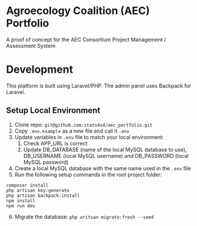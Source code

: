 # Agroecology Coalition (AEC) Portfolio
A proof of concept for the AEC Consortium Project Management / Assessment System

# Development
This platform is built using Laravel/PHP. The admin panel uses Backpack for Laravel.

## Setup Local Environment
1.	Clone repo: `git@github.com:stats4sd/aec_portfolio.git`
2.	Copy `.env.example` as a new file and call it `.env`
3.	Update variables in `.env` file to match your local environment:
    1.	Check APP_URL is correct
    2.	Update DB_DATABASE (name of the local MySQL database to use), DB_USERNAME (local MySQL username) and DB_PASSWORD (local MySQL password)
4.	Create a local MySQL database with the same name used in the `.env` file
5.	Run the following setup commands in the root project folder:
```
composer install
php artisan key:generate
php artisan backpack:install
npm install
npm run dev
```
6.	Migrate the database: `php aritsan migrate:fresh --seed`
